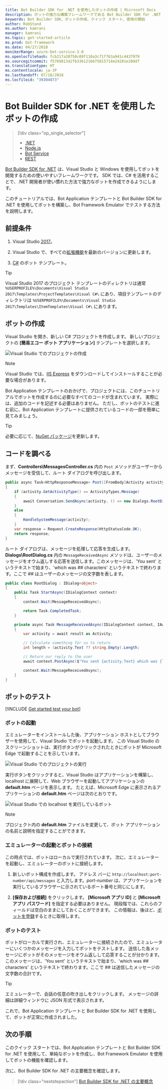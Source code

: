 ```yaml
---
title: Bot Builder SDK for .NET を使用したボットの作成 | Microsoft Docs
description: ボットの強力な構築フレームワークである Bot Builder SDK for .NET を使用してボットを作成します。
keywords: Bot Builder SDK、ボットの作成、クイック スタート、使用の開始
author: RobStand
ms.author: kamrani
manager: kamrani
ms.topic: get-started-article
ms.prod: bot-framework
ms.date: 04/27/2018
monikerRange: azure-bot-service-3.0
ms.openlocfilehash: fcb21fa38750c09f110a3c71f763a941c4437979
ms.sourcegitcommit: f576981342fb3361216675815714e24281e20ddf
ms.translationtype: HT
ms.contentlocale: ja-JP
ms.lasthandoff: 07/18/2018
ms.locfileid: "39304073"
---
```

# <a name="create-a-bot-with-the-bot-builder-sdk-for-net"></a>Bot Builder SDK for .NET を使用したボットの作成
> [!div class="op_single_selector"]
> - [.NET](../dotnet/bot-builder-dotnet-quickstart.md)
> - [Node.js](../nodejs/bot-builder-nodejs-quickstart.md)
> - [Bot Service](../bot-service-quickstart.md)
> - [REST](../rest-api/bot-framework-rest-connector-quickstart.md)

<a href="https://github.com/Microsoft/BotBuilder" target="_blank">Bot Builder SDK for .NET</a> は、Visual Studio と Windows を使用してボットを開発するための使いやすいフレームワークです。 SDK では、C# を活用することで、.NET 開発者が使い慣れた方法で強力なボットを作成できるようにします。


このチュートリアルでは、Bot Application テンプレートと Bot Builder SDK for .NET を使用してボットを構築し、Bot Framework Emulator でテストする方法を説明します。

## <a name="prerequisites"></a>前提条件
1. Visual Studio [2017](https://www.visualstudio.com/)。

2. Visual Studio で、すべての[拡張機能](https://docs.microsoft.com/en-us/visualstudio/extensibility/how-to-update-a-visual-studio-extension)を最新のバージョンに更新します。

3. [C#](https://marketplace.visualstudio.com/items?itemName=BotBuilder.BotBuilderV3) のボット テンプレート。

> [!TIP]
> Visual Studio 2017 のプロジェクト テンプレートのディレクトリは通常 `%USERPROFILE%\Documents\Visual Studio 2017\Templates\ProjectTemplates\Visual C#\` にあり、項目テンプレートのディレクトリは `%USERPROFILE%\Documents\Visual Studio 2017\Templates\ItemTemplates\Visual C#\` にあります。

## <a name="create-your-bot"></a>ボットの作成

Visual Studio を開き、新しい C# プロジェクトを作成します。 新しいプロジェクトの **[簡易エコー ボット アプリケーション]** テンプレートを選択します。

![Visual Studio でのプロジェクトの作成](../media/connector-getstarted-create-project.png)

> [!NOTE]
> Visual Studio では、[IIS Express](https://www.microsoft.com/en-us/download/details.aspx?id=48264) をダウンロードしてインストールすることが必要な場合があります。 

Bot Application テンプレートのおかげで、プロジェクトには、このチュートリアルでボットを作成するのに必要なすべてのコードが含まれています。 実際には、追加のコードを記述する必要はありません。 ただし、ボットのテストに進む前に、Bot Application テンプレートに提供されているコードの一部を簡単に見てみましょう。

> [!TIP] 
> 必要に応じて、[NuGet パッケージ](https://docs.microsoft.com/en-us/nuget/quickstart/install-and-use-a-package-in-visual-studio)を更新します。

## <a name="explore-the-code"></a>コードを調べる

まず、**Controllers\MessagesController.cs** 内の `Post` メソッドがユーザーからメッセージを受信して、ルート ダイアログを呼び出します。

```csharp
public async Task<HttpResponseMessage> Post([FromBody]Activity activity)
{
    if (activity.GetActivityType() == ActivityTypes.Message)
    {
        await Conversation.SendAsync(activity, () => new Dialogs.RootDialog());
    }
    else
    {
        HandleSystemMessage(activity);
    }
    var response = Request.CreateResponse(HttpStatusCode.OK);
    return response;
}

```

ルート ダイアログは、メッセージを処理して応答を生成します。 **Dialogs\RootDialog.cs** 内の `MessageReceivedAsync` メソッドは、ユーザーのメッセージをオウム返しする応答を送信します。このメッセージは、'You sent' というテキストで始まり、'which was *##* characters' というテキストで終わります。ここで *##* はユーザーのメッセージの文字数を表します。

```csharp
public class RootDialog : IDialog<object>
{
    public Task StartAsync(IDialogContext context)
    {
        context.Wait(MessageReceivedAsync);

        return Task.CompletedTask;
    }

    private async Task MessageReceivedAsync(IDialogContext context, IAwaitable<object> result)
    {
        var activity = await result as Activity;

        // Calculate something for us to return
        int length = (activity.Text ?? string.Empty).Length;

        // Return our reply to the user
        await context.PostAsync($"You sent {activity.Text} which was {length} characters");

        context.Wait(MessageReceivedAsync);
    }
}
```

## <a name="test-your-bot"></a>ボットのテスト

[!INCLUDE [Get started test your bot](../includes/snippet-getstarted-test-bot.md)]

### <a name="start-your-bot"></a>ボットの起動

エミュレーターをインストールした後、アプリケーション ホストとしてブラウザーを使用して、Visual Studio でボットを起動します。
この Visual Studio のスクリーンショットは、実行ボタンがクリックされたときにボットが Microsoft Edge で起動することを示しています。

![Visual Studio でのプロジェクトの実行](../media/connector-getstarted-start-bot-locally.png)

実行ボタンをクリックすると、Visual Studio はアプリケーションを構築し、localhost に展開して、Web ブラウザーを起動してアプリケーションの **default.htm** ページを表示します。
たとえば、Microsoft Edge に表示されるアプリケーションの **default.htm** ページは次のとおりです。

![Visual Studio での localhost を実行しているボット](../media/connector-getstarted-bot-running-localhost.png)

> [!NOTE]
> プロジェクト内の **default.htm** ファイルを変更して、ボット アプリケーションの名前と説明を指定することができます。

### <a name="start-the-emulator-and-connect-your-bot"></a>エミュレーターの起動とボットの接続

この時点では、ボットはローカルで実行されています。
次に、エミュレーターを起動し、エミュレーターのボットに接続します。

1. 新しいボット構成を作成します。 アドレス バーに `http://localhost:port-number/api/messages` と入力します。*port-number* は、アプリケーションを実行しているブラウザーに示されているポート番号と同じにします。

2. **[保存および接続]** をクリックします。 **[Microsoft アプリ ID]** と **[Microsoft アプリ パスワード]** を指定する必要はありません。 現段階では、これらのフィールドは空白のままにしておくことができます。 この情報は、後ほど、[ボットを登録](~/bot-service-quickstart-registration.md)するときに取得します。

### <a name="test-your-bot"></a>ボットのテスト

ボットがローカルで実行され、エミュレーターに接続されたので、エミュレーターにいくつかのメッセージを入力してボットをテストします。
送信した各メッセージにボットがそのメッセージをオウム返しして応答することが分かります。このメッセージは、'You sent' というテキストで始まり、'which was *##* characters' というテキストで終わります。ここで *##* は送信したメッセージの文字数の合計です。


> [!TIP]
> エミュレーターで、会話の任意の吹き出しをクリックします。 メッセージの詳細は詳細ウィンドウに JSON 形式で表示されます。

これで、Bot Application テンプレートと Bot Builder SDK for .NET を使用して、ボットが正常に作成されました。

## <a name="next-steps"></a>次の手順

このクイック スタートでは、Bot Application テンプレートと Bot Builder SDK for .NET を使用して、単純なボットを作成し、Bot Framework Emulator を使用してボットの機能を確認します。

次に、Bot Builder SDK for .NET の主要概念を確認します。

> [!div class="nextstepaction"]
> [Bot Builder SDK for .NET の主要概念](bot-builder-dotnet-concepts.md)
